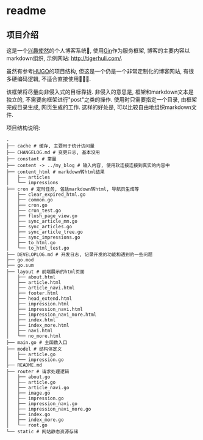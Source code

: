 # readme

## 项目介绍

这是一个[兴趣使然](https://en.wikipedia.org/wiki/One-Punch_Man)的个人博客系统🤪, 使用[Gin](https://github.com/gin-gonic/gin)作为服务框架, 博客的主要内容以markdown组织, 示例网站: http://tigerhuli.com/.

虽然有参考[HUGO](https://gohugo.io/)的项目结构, 但这是一个仍是一个非常定制化的博客网站, 有很多硬编码逻辑, 不适合直接使用🙅🏻‍♂️.

该框架将尽量向非侵入式的目标靠拢. 非侵入的意思是, 框架和markdown文本是独立的, 不需要向框架进行"post"之类的操作. 使用时只需要指定一个目录, 由框架完成目录生成, 网页生成的工作. 这样的好处是, 可以比较自由地组织markdown文件.

项目结构说明:

```shell
.
├── cache # 缓存, 主要用于统计访问量
├── CHANGELOG.md # 变更日志, 基本没用
├── constant # 常量
├── content -> ../my_blog # 输入内容, 使用软连接连接到真实的内容中
├── content_html # markdown转html结果
│   ├── articles
│   └── impressions
├── cron # 定时任务, 包括markdown转html, 导航页生成等
│   ├── clear_expired_html.go
│   ├── common.go
│   ├── cron.go
│   ├── cron_test.go
│   ├── flush_page_view.go
│   ├── sync_article_mm.go
│   ├── sync_articles.go
│   ├── sync_article_tree.go
│   ├── sync_impressions.go
│   ├── to_html.go
│   └── to_html_test.go
├── DEVELOPLOG.md # 开发日志, 记录开发的功能和遇到的一些问题
├── go.mod
├── go.sum
├── layout # 前端展示的html页面
│   ├── about.html
│   ├── article.html
│   ├── article_navi.html
│   ├── footer.html
│   ├── head_extend.html
│   ├── impression.html
│   ├── impression_navi.html
│   ├── impression_navi_more.html
│   ├── index.html
│   ├── index_more.html
│   ├── navi.html
│   └── no_more.html
├── main.go # 主函数入口
├── model # 结构体定义
│   ├── article.go
│   └── impression.go
├── README.md
├── router # 请求处理逻辑
│   ├── about.go
│   ├── article.go
│   ├── article_navi.go
│   ├── image.go
│   ├── impression.go
│   ├── impression_navi.go
│   ├── impression_navi_more.go
│   ├── index.go
│   ├── index_more.go
│   └── root.go
└── static # 网站静态资源存储
```